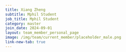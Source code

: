 ```yaml
---
title: Xiang Zheng
subtitle: Mphil Student
job_title: Mphil Student
category: master
join_date: 2024-09-01
layout: team_member_personal_page
image: /img/team/current_member/placeholder_male.png
link-new-tab: true
---
```


